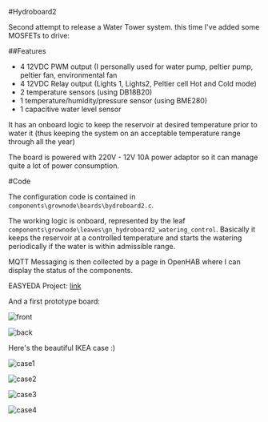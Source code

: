 #Hydroboard2

Second attempt to release a Water Tower system. this time I've added some MOSFETs to drive:

##Features

- 4 12VDC PWM output (I personally used for water pump, peltier pump, peltier fan, environmental fan
- 4 12VDC Relay output (Lights 1, Lights2, Peltier cell Hot and Cold mode)
- 2 temperature sensors (using DB18B20)
- 1 temperature/humidity/pressure sensor (using BME280)
- 1 capacitive water level sensor

It has an onboard logic to keep the reservoir at desired temperature prior to water it (thus keeping the system on an acceptable temperature range through all the year)

The board is powered with 220V - 12V 10A power adaptor so it can manage quite a lot of power consumption.

#Code

The configuration code is contained in `components\grownode\boards\bydroboard2.c`.

The working logic is onboard, represented by the leaf `components\grownode\leaves\gn_hydroboard2_watering_control`. Basically it keeps the reservoir at a controlled temperature and starts the watering periodically if the water is within admissible range.

MQTT Messaging is then collected by a page in OpenHAB where I can display the status of the components.

EASYEDA Project: [link](https://oshwlab.com/nicola.muratori/test_hydroboard1_thruhole_copy)

And a first prototype board:

![front](../resources/solutions/hydroboard2/hb2_front.jpg)

![back](../resources/solutions/hydroboard2/hb2_front.jpg)

Here's the beautiful IKEA case :)

![case1](../resources/solutions/hydroboard2/hb2_close_2.jpg)

![case2](../resources/solutions/hydroboard2/hb2_close_1.jpg)

![case3](../resources/solutions/hydroboard2/hb2_side_1.jpg)

![case4](../resources/solutions/hydroboard2/hb2_side_2.jpg)

